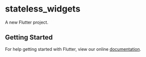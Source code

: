 # stateless_widgets

A new Flutter project.

## Getting Started

For help getting started with Flutter, view our online
[documentation](http://flutter.io/).
